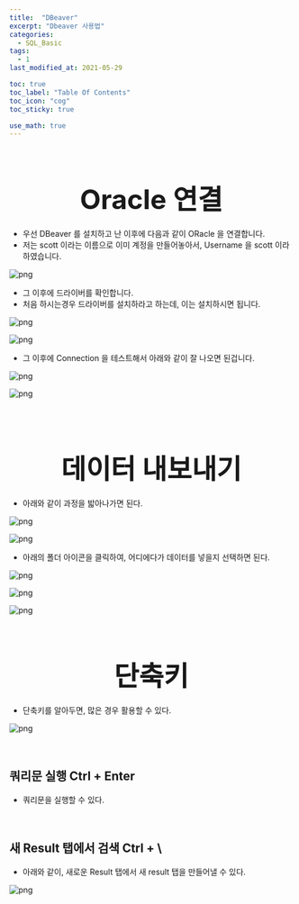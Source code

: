 ```yaml
---
title:  "DBeaver"
excerpt: "Dbeaver 사용법"
categories:
  - SQL_Basic
tags:
  - 1
last_modified_at: 2021-05-29

toc: true
toc_label: "Table Of Contents"
toc_icon: "cog"
toc_sticky: true

use_math: true
---
```


<br>

# <center><font size="15">Oracle 연결</font></center> 

- 우선 DBeaver 를 설치하고 난 이후에 다음과 같이 ORacle 을 연결합니다.
- 저는 scott 이라는 이름으로 이미 계정을 만들어놓아서, Username 을 scott 이라 하였습니다.

![png](/assets/images/SQL_Basic/12_1.png)

- 그 이후에 드라이버를 확인합니다. 
- 처음 하시는경우 드라이버를 설치하라고 하는데, 이는 설치하시면 됩니다.

![png](/assets/images/SQL_Basic/12_2.png)

![png](/assets/images/SQL_Basic/12_3.png)

- 그 이후에 Connection 을 테스트해서 아래와 같이 잘 나오면 된겁니다.

![png](/assets/images/SQL_Basic/12_4.png)

![png](/assets/images/SQL_Basic/12_5.png)

<br>

<br>

# <center><font size="15">데이터 내보내기</font></center> 

- 아래와 같이 과정을 밟아나가면 된다. 

![png](/assets/images/SQL_Basic/12_6.png)

![png](/assets/images/SQL_Basic/12_7.png)

- 아래의 폴더 아이콘을 클릭하여, 어디에다가 데이터를 넣을지 선택하면 된다.

![png](/assets/images/SQL_Basic/12_8.png)

![png](/assets/images/SQL_Basic/12_9.png)

![png](/assets/images/SQL_Basic/12_10.png)

<br>

# <center><font size="15">단축키</font></center> 

- 단축키를 알아두면, 많은 경우 활용할 수 있다.

![png](/assets/images/SQL_Basic/12_12.png)

<br>

## 쿼리문 실행 Ctrl + Enter

- 쿼리문을 실행할 수 있다.

<br>

## 새 Result 탭에서 검색 Ctrl + \

- 아래와 같이, 새로운 Result 탭에서 새 result 탭을 만들어낼 수 있다.

![png](/assets/images/SQL_Basic/12_11.png)

<br>

